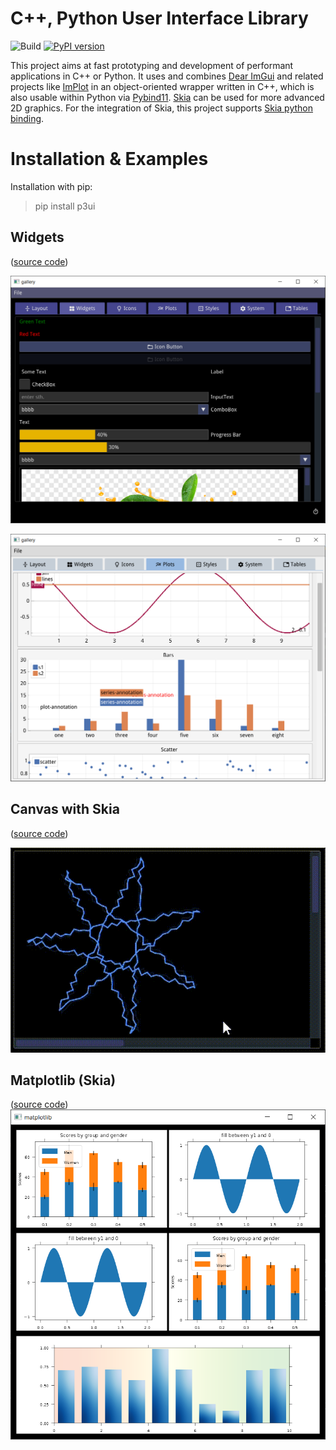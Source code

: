 # C++, Python User Interface Library
![Build](https://github.com/0lru/p3ui/workflows/Build/badge.svg)
[![PyPI version](https://badge.fury.io/py/p3ui.svg)](https://badge.fury.io/py/p3ui)

This project aims at fast prototyping and development of performant applications in C++ or Python. It uses and combines [Dear ImGui](https://github.com/ocornut/imgui) and related projects like [ImPlot](https://github.com/epezent/implot) in an object-oriented wrapper written in C++, which is also usable within Python via [Pybind11](https://github.com/pybind/pybind11).
[Skia](skia.org) can be used for more advanced 2D graphics. For the integration of Skia, this project supports [Skia python binding](https://github.com/kyamagu/skia-python).


#  Installation & Examples

Installation with pip:

> pip install p3ui

## Widgets 
([source code](demos/gallery))

![widgets](https://raw.githubusercontent.com/0lru/p3ui/main/doc/widgets.png)

![plots](https://raw.githubusercontent.com/0lru/p3ui/main/doc/plots.png)

## Canvas with Skia 
([source code](demos/canvas))

![widgets](https://raw.githubusercontent.com/0lru/p3ui/main/doc/canvas.gif)

## Matplotlib (Skia)
([source code](demos/plot))
![matplotlib](https://raw.githubusercontent.com/0lru/p3ui/main/doc/matplotlib.png)
